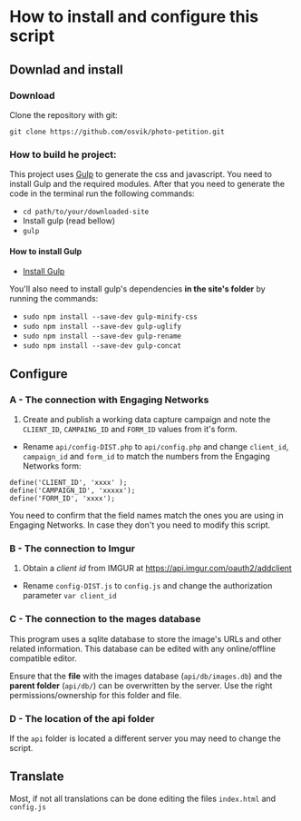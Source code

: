 How to install and configure this script
================

## Downlad and install

### Download

Clone the repository with git:

`git clone https://github.com/osvik/photo-petition.git`

### How to build he project:

This project uses [Gulp](http://gulpjs.com/) to generate the css and javascript. You need to install Gulp and the required modules. After that you need to generate the code in the terminal run the following commands:

* `cd path/to/your/downloaded-site`
* Install gulp (read bellow)
* `gulp`

#### How to install Gulp

* [Install Gulp](http://gulpjs.com/)

You'll also need to install gulp's dependencies **in the site's folder** by running the commands:

* `sudo npm install --save-dev gulp-minify-css`
* `sudo npm install --save-dev gulp-uglify`
* `sudo npm install --save-dev gulp-rename`
* `sudo npm install --save-dev gulp-concat`


## Configure

### A - The connection with Engaging Networks
1. Create and publish a working data capture campaign and note the `CLIENT_ID`, `CAMPAING_ID` and `FORM_ID` values from it's form.
- Rename `api/config-DIST.php` to `api/config.php` and change `client_id`, `campaign_id` and `form_id` to match the numbers from the Engaging Networks form:

```
define('CLIENT_ID', 'xxxx' );
define('CAMPAIGN_ID', 'xxxxx');
define('FORM_ID', 'xxxx');
```

You need to confirm that the field names match the ones you are using in Engaging Networks. In case they don't you need to modify this script.

### B - The connection to Imgur

1. Obtain a *client id* from IMGUR at https://api.imgur.com/oauth2/addclient
- Rename `config-DIST.js` to `config.js` and change the authorization parameter `var client_id`

### C - The connection to the mages database

This program uses a sqlite database to store the image's URLs and other related information. This database can be edited with any online/offline compatible editor.

Ensure that the **file** with the images database (`api/db/images.db`) and the **parent folder** (`api/db/`) can be overwritten by the server. Use the right permissions/ownership for this folder and file.


### D - The location of the api folder

If the `api` folder is located a different server you may need to change the script.

## Translate

Most, if not all translations can be done editing the files `index.html` and `config.js`


